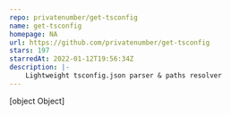 ```yaml
---
repo: privatenumber/get-tsconfig
name: get-tsconfig
homepage: NA
url: https://github.com/privatenumber/get-tsconfig
stars: 197
starredAt: 2022-01-12T19:56:34Z
description: |-
    Lightweight tsconfig.json parser & paths resolver
---
```


[object Object]
